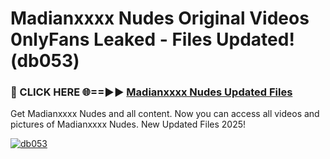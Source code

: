 # Madianxxxx Nudes Original Videos 0nlyFans Leaked - Files Updated! (db053)

<h3>🔴 CLICK HERE 🌐==►► <a href="https://tinyurl.com/y5r63du9" rel="nofollow">Madianxxxx Nudes Updated Files</a></h3>

Get Madianxxxx Nudes and all content. Now you can access all videos and pictures of Madianxxxx Nudes. New Updated Files 2025!

[![db053](https://i.imgur.com/UVo9nyh.gif)](https://tinyurl.com/y5r63du9)
